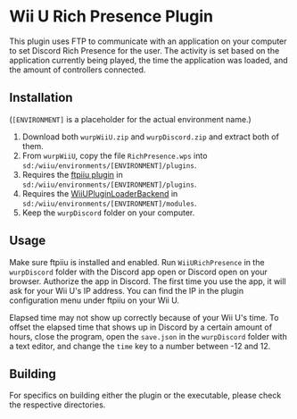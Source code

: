 # Wii U Rich Presence Plugin

This plugin uses FTP to communicate with an application on your computer to set Discord Rich Presence for the user. The activity is set based on the application currently being played, the time the application was loaded, and the amount of controllers connected.

## Installation
(`[ENVIRONMENT]` is a placeholder for the actual environment name.)

1. Download both `wurpWiiU.zip` and `wurpDiscord.zip` and extract both of them.
2. From `wurpWiiU`, copy the file `RichPresence.wps` into `sd:/wiiu/environments/[ENVIRONMENT]/plugins`.
3. Requires the [ftpiiu plugin](https://github.com/wiiu-env/ftpiiu_plugin) in `sd:/wiiu/environments/[ENVIRONMENT]/plugins`.
4. Requires the [WiiUPluginLoaderBackend](https://github.com/wiiu-env/WiiUPluginLoaderBackend) in `sd:/wiiu/environments/[ENVIRONMENT]/modules`.
5. Keep the `wurpDiscord` folder on your computer.

## Usage
Make sure ftpiiu is installed and enabled. Run `WiiURichPresence` in the `wurpDiscord` folder with the Discord app open or Discord open on your browser. Authorize the app in Discord. The first time you use the app, it will ask for your Wii U's IP address. You can find the IP in the plugin configuration menu under ftpiiu on your Wii U.

Elapsed time may not show up correctly because of your Wii U's time. To offset the elapsed time that shows up in Discord by a certain amount of hours, close the program, open the `save.json` in the `wurpDiscord` folder with a text editor, and change the `time` key to a number between -12 and 12.

## Building
For specifics on building either the plugin or the executable, please check the respective directories.
